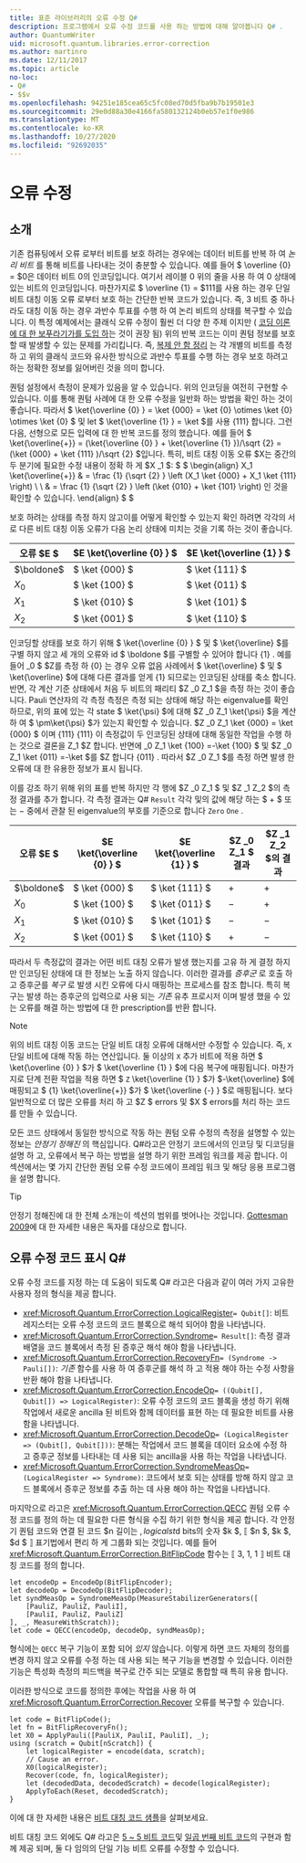 ```yaml
---
title: 표준 라이브러리의 오류 수정 Q#
description: 프로그램에서 오류 수정 코드를 사용 하는 방법에 대해 알아봅니다 Q# .
author: QuantumWriter
uid: microsoft.quantum.libraries.error-correction
ms.author: martinro
ms.date: 12/11/2017
ms.topic: article
no-loc:
- Q#
- $$v
ms.openlocfilehash: 94251e185cea65c5fc08ed70d5fba9b7b19501e3
ms.sourcegitcommit: 29e0d88a30e4166fa580132124b0eb57e1f0e986
ms.translationtype: MT
ms.contentlocale: ko-KR
ms.lasthandoff: 10/27/2020
ms.locfileid: "92692035"
---
```

# <a name="error-correction"></a>오류 수정 #

## <a name="introduction"></a>소개 ##

기존 컴퓨팅에서 오류 로부터 비트를 보호 하려는 경우에는 데이터 비트를 반복 하 여 *논리 비트* 를 통해 비트를 나타내는 것이 충분할 수 있습니다.
예를 들어 $ \overline {0} = $0은 데이터 비트 0의 인코딩입니다. 여기서 레이블 0 위의 줄을 사용 하 여 0 상태에 있는 비트의 인코딩입니다.
마찬가지로 $ \overline {1} = $111를 사용 하는 경우 단일 비트 대칭 이동 오류 로부터 보호 하는 간단한 반복 코드가 있습니다.
즉, 3 비트 중 하나라도 대칭 이동 하는 경우 과반수 투표를 수행 하 여 논리 비트의 상태를 복구할 수 있습니다.
이 특정 예제에서는 클래식 오류 수정이 훨씬 더 다양 한 주제 이지만 ( [코딩 이론에 대 한 보푸라기가를 도입 하](https://www.springer.com/us/book/9783540641339)는 것이 권장 됨) 위의 반복 코드는 이미 퀀텀 정보를 보호할 때 발생할 수 있는 문제를 가리킵니다.
즉, [복제 안 함 정리](xref:microsoft.quantum.concepts.pauli#the-no-cloning-theorem) 는 각 개별의 비트를 측정 하 고 위의 클래식 코드와 유사한 방식으로 과반수 투표를 수행 하는 경우 보호 하려고 하는 정확한 정보를 잃어버린 것을 의미 합니다.

퀀텀 설정에서 측정이 문제가 있음을 알 수 있습니다. 위의 인코딩을 여전히 구현할 수 있습니다.
이를 통해 퀀텀 사례에 대 한 오류 수정을 일반화 하는 방법을 확인 하는 것이 좋습니다.
따라서 $ \ket{\overline {0} } = \ket {000} = \ket {0} \otimes \ket {0} \otimes \ket {0} $ 및 let $ \ket{\overline {1} } = \ket $를 사용 {111} 합니다.
그런 다음, 선형으로 모든 입력에 대 한 반복 코드를 정의 했습니다. 예를 들어 $ \ket{\overline{+}} = (\ket{\overline {0} } + \ket{\overline {1} })/\sqrt {2} = (\ket {000} + \ket {111} )/\sqrt {2} $입니다.
특히, 비트 대칭 이동 오류 $X는 중간의 두 분기에 필요한 수정 내용이 정확 하 게 $X _1 $: $ $ \begin{align} X_1 \ket{\overline{+}} & = \frac {1} {\sqrt {2} } \left (X_1 \ket {000} + X_1 \ket {111} \right) \\ \\ & = \frac {1} {\sqrt {2} } \left (\ket {010} + \ket {101} \right) 인 것을 확인할 수 있습니다.
\end{align} $ $

보호 하려는 상태를 측정 하지 않고이를 어떻게 확인할 수 있는지 확인 하려면 각각의 서로 다른 비트 대칭 이동 오류가 다음 논리 상태에 미치는 것을 기록 하는 것이 좋습니다.

| 오류 $E $ | $E \ket{\overline {0} } $ | $E \ket{\overline {1} } $ |
| --- | --- | --- |
| $\boldone$ | $ \ket {000} $ | $ \ket {111} $ |
| $X_0$ | $ \ket {100} $ | $ \ket {011} $ |
| $X_1$ | $ \ket {010} $ | $ \ket {101} $ |
| $X_2$ | $ \ket {001} $ | $ \ket {110} $ |

인코딩할 상태를 보호 하기 위해 $ \ket{\overline {0} } $ 및 $ \ket{\overline} $를 구별 하지 않고 세 개의 오류와 id $ \boldone $를 구별할 수 있어야 합니다 {1} .
예를 들어 _0 $ $Z를 측정 하 {0} 는 경우 오류 없음 사례에서 $ \ket{\overline} $ 및 $ \ket{\overline} $에 대해 다른 결과를 얻게 {1} 되므로는 인코딩된 상태를 축소 합니다.
반면, 각 계산 기준 상태에서 처음 두 비트의 패리티 $Z _0 Z_1 $을 측정 하는 것이 좋습니다.
Pauli 연산자의 각 측정 측정은 측정 되는 상태에 해당 하는 eigenvalue를 확인 하므로, 위의 표에 있는 각 state $ \ket{\psi} $에 대해 $Z _0 Z_1 \ket{\psi} $을 계산 하 여 $ \pm\ket{\psi} $가 있는지 확인할 수 있습니다.
$Z _0 Z_1 \ket {000} = \ket {000} $ 이며 {111} {111} 이 측정값이 두 인코딩된 상태에 대해 동일한 작업을 수행 하는 것으로 결론을 Z_1 $Z 합니다.
반면에 _0 Z_1 \ket {100} =-\ket {100} $ 및 $Z _0 Z_1 \ket {011} =-\ket $를 $Z 합니다 {011} . 따라서 $Z _0 Z_1 $를 측정 하면 발생 한 오류에 대 한 유용한 정보가 표시 됩니다.

이를 강조 하기 위해 위의 표를 반복 하지만 각 행에 $Z _0 Z_1 $ 및 $Z _1 Z_2 $의 측정 결과를 추가 합니다.
각 측정 결과는 Q# `Result` 각각 및의 값에 해당 하는 $ + $ 또는 $-$ 중에서 관찰 된 eigenvalue의 부호를 기준으로 합니다 `Zero` `One` .

| 오류 $E $ | $E \ket{\overline {0} } $ | $E \ket{\overline {1} } $ | $Z _0 Z_1 $ 결과 | $Z _1 Z_2 $의 결과 |
| --- | --- | --- | --- | --- |
| $\boldone$ | $ \ket {000} $ | $ \ket {111} $ | $+$ | $+$ |
| $X_0$ | $ \ket {100} $ | $ \ket {011} $ | $-$ | $+$ |
| $X_1$ | $ \ket {010} $ | $ \ket {101} $ | $-$ | $-$ |
| $X_2$ | $ \ket {001} $ | $ \ket {110} $ | $+$ | $-$ |

따라서 두 측정값의 결과는 어떤 비트 대칭 오류가 발생 했는지를 고유 하 게 결정 하지만 인코딩된 상태에 대 한 정보는 노출 하지 않습니다.
이러한 결과를 *증후군* 로 호출 하 고 증후군를 *복구* 로 발생 시킨 오류에 다시 매핑하는 프로세스를 참조 합니다.
특히 복구는 발생 하는 증후군의 입력으로 사용 되는 *기존* 유추 프로시저 이며 발생 했을 수 있는 오류를 해결 하는 방법에 대 한 prescription를 반환 합니다.

> [!NOTE]
> 위의 비트 대칭 이동 코드는 단일 비트 대칭 오류에 대해서만 수정할 수 있습니다. 즉, `X` 단일 비트에 대해 작동 하는 연산입니다.
> 둘 이상의 `X` 추가 비트에 적용 하면 $ \ket{\overline {0} } $가 $ \ket{\overline {1} } $에 다음 복구에 매핑됩니다.
> 마찬가지로 단계 전환 작업을 적용 하면 $ `Z` \ket{\overline {1} } $가 $-\ket{\overline} $에 매핑되고 $ {1} \ket{\overline{+}} $가 $ \ket{\overline {-} } $로 매핑됩니다.
> 보다 일반적으로 더 많은 오류를 처리 하 고 $Z $ errors 및 $X $ errors를 처리 하는 코드를 만들 수 있습니다.

모든 코드 상태에서 동일한 방식으로 작동 하는 퀀텀 오류 수정의 측정을 설명할 수 있는 정보는 *안정기 정해진* 의 핵심입니다.
Q#라고은 안정기 코드에서의 인코딩 및 디코딩을 설명 하 고, 오류에서 복구 하는 방법을 설명 하기 위한 프레임 워크를 제공 합니다.
이 섹션에서는 몇 가지 간단한 퀀텀 오류 수정 코드에이 프레임 워크 및 해당 응용 프로그램을 설명 합니다.

> [!TIP]
> 안정기 정해진에 대 한 전체 소개는이 섹션의 범위를 벗어나는 것입니다.
> [Gottesman 2009](https://arxiv.org/abs/0904.2557)에 대 한 자세한 내용은 독자를 대상으로 합니다.

## <a name="representing-error-correcting-codes-in-no-locq"></a>오류 수정 코드 표시 Q# ##

오류 수정 코드를 지정 하는 데 도움이 되도록 Q# 라고은 다음과 같이 여러 가지 고유한 사용자 정의 형식을 제공 합니다.

- <xref:Microsoft.Quantum.ErrorCorrection.LogicalRegister>`= Qubit[]`: 비트 레지스터는 오류 수정 코드의 코드 블록으로 해석 되어야 함을 나타냅니다.
- <xref:Microsoft.Quantum.ErrorCorrection.Syndrome>`= Result[]`: 측정 결과 배열을 코드 블록에서 측정 된 증후군 해석 해야 함을 나타냅니다.
- <xref:Microsoft.Quantum.ErrorCorrection.RecoveryFn>`= (Syndrome -> Pauli[])`: *기존* 함수를 사용 하 여 증후군를 해석 하 고 적용 해야 하는 수정 사항을 반환 해야 함을 나타냅니다.
- <xref:Microsoft.Quantum.ErrorCorrection.EncodeOp>`= ((Qubit[], Qubit[]) => LogicalRegister)`: 오류 수정 코드의 코드 블록을 생성 하기 위해 작업에서 새로운 ancilla 된 비트와 함께 데이터를 표현 하는 데 필요한 비트를 사용 함을 나타냅니다.
- <xref:Microsoft.Quantum.ErrorCorrection.DecodeOp>`= (LogicalRegister => (Qubit[], Qubit[]))`: 분해는 작업에서 코드 블록을 데이터 요소에 수정 하 고 증후군 정보를 나타내는 데 사용 되는 ancilla을 사용 하는 작업을 나타냅니다.
- <xref:Microsoft.Quantum.ErrorCorrection.SyndromeMeasOp>`= (LogicalRegister => Syndrome)`: 코드에서 보호 되는 상태를 방해 하지 않고 코드 블록에서 증후군 정보를 추출 하는 데 사용 해야 하는 작업을 나타냅니다.

마지막으로 라고은 <xref:Microsoft.Quantum.ErrorCorrection.QECC> 퀀텀 오류 수정 코드를 정의 하는 데 필요한 다른 형식을 수집 하기 위한 형식을 제공 합니다. 각 안정기 퀀텀 코드와 연결 된 코드 $n 길이는 $, logical st$d bits의 숫자 $k $, ⟦ $n $, $k $, $d $ ⟧ 표기법에서 편리 하 게 그룹화 되는 것입니다. 예를 들어 <xref:Microsoft.Quantum.ErrorCorrection.BitFlipCode> 함수는 ⟦ 3, 1, 1 ⟧ 비트 대칭 코드를 정의 합니다.

```qsharp
let encodeOp = EncodeOp(BitFlipEncoder);
let decodeOp = DecodeOp(BitFlipDecoder);
let syndMeasOp = SyndromeMeasOp(MeasureStabilizerGenerators([
    [PauliZ, PauliZ, PauliI],
    [PauliI, PauliZ, PauliZ]
], _, MeasureWithScratch));
let code = QECC(encodeOp, decodeOp, syndMeasOp);
```

형식에는 `QECC` 복구 기능이 포함 되어 *있지* 않습니다.
이렇게 하면 코드 자체의 정의를 변경 하지 않고 오류를 수정 하는 데 사용 되는 복구 기능을 변경할 수 있습니다. 이러한 기능은 특성화 측정의 피드백을 복구로 간주 되는 모델로 통합할 때 특히 유용 합니다.

이러한 방식으로 코드를 정의한 후에는 작업을 사용 하 여 <xref:Microsoft.Quantum.ErrorCorrection.Recover> 오류를 복구할 수 있습니다.

```qsharp
let code = BitFlipCode();
let fn = BitFlipRecoveryFn();
let X0 = ApplyPauli([PauliX, PauliI, PauliI], _);
using (scratch = Qubit[nScratch]) {
    let logicalRegister = encode(data, scratch);
    // Cause an error.
    X0(logicalRegister);
    Recover(code, fn, logicalRegister);
    let (decodedData, decodedScratch) = decode(logicalRegister);
    ApplyToEach(Reset, decodedScratch);
}
```

이에 대 한 자세한 내용은 [비트 대칭 코드 샘플](https://github.com/microsoft/Quantum/tree/main/samples/error-correction/bit-flip-code)을 살펴보세요.

비트 대칭 코드 외에도 Q# 라고은 [5 ~ 5 비트 코드](https://arxiv.org/abs/quant-ph/9602019)및 [일곱 번째 비트 코드](https://arxiv.org/abs/quant-ph/9705052)의 구현과 함께 제공 되며, 둘 다 임의의 단일 기능 비트 오류를 수정할 수 있습니다.
